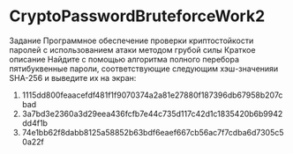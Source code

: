 # CryptoPasswordBruteforceWork2
Задание
Программное обеспечение проверки криптостойкости паролей с использованием атаки методом грубой силы
Краткое описание
Найдите с помощью алгоритма полного перебора пятибуквенные пароли, соответствующие следующим хэш-значенияи SHA-256 и выведите их на экран:
1.	1115dd800feaacefdf481f1f9070374a2a81e27880f187396db67958b207cbad 
2.	3a7bd3e2360a3d29eea436fcfb7e44c735d117c42d1c1835420b6b9942dd4f1b 
3.	74e1bb62f8dabb8125a58852b63bdf6eaef667cb56ac7f7cdba6d7305c50a22f 

